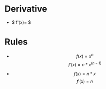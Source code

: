 # Derivative

- $ f'(x)= $

# Rules

- $$ f(x) = x^n $$
$$ f'(x) = n*x^{(n-1)} $$

- $$ f(x) = n*x $$
$$ f'(x) = n $$
